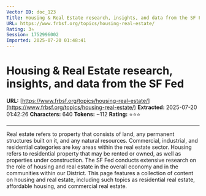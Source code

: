 ```yaml
---
Vector ID: doc_123
Title: Housing & Real Estate research, insights, and data from the SF Fed
URL: https://www.frbsf.org/topics/housing-real-estate/
Rating: 3⭐
Session: 1752996002
Imported: 2025-07-20 01:48:41
---
```


# Housing & Real Estate research, insights, and data from the SF Fed

**URL:** [https://www.frbsf.org/topics/housing-real-estate/](https://www.frbsf.org/topics/housing-real-estate/)
**Extracted:** 2025-07-20 01:42:26
**Characters:** 640
**Tokens:** ~112
**Rating:** ⭐⭐⭐

---

Real estate refers to property that consists of land, any permanent structures built on it, and any natural resources. Commercial, industrial, and residential categories are key areas within the real estate sector. Housing refers to residential property that may be rented or owned, as well as properties under construction.
The SF Fed conducts extensive research on the role of housing and real estate in the overall economy and in the communities within our District. This page features a collection of content on housing and real estate, including such topics as residential real estate, affordable housing, and commercial real estate.

